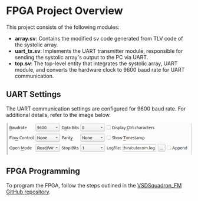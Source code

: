 # FPGA Project Overview

This project consists of the following modules:

- **array.sv**: Contains the modified sv code generated from TLV code of the systolic array.
- **uart_tx.sv**: Implements the UART transmitter module, responsible for sending the systolic array's output to the PC via UART.
- **top.sv**: The top-level entity that integrates the systolic array, UART module, and converts the hardware clock to 9600 baud rate for UART communication.

## UART Settings
The UART communication settings are configured for 9600 baud rate. For additional details, refer to the image below.

![UART Settings](image.png)

## FPGA Programming
To program the FPGA, follow the steps outlined in the [VSDSquadron_FM GitHub repository](https://github.com/thesourcerer8/VSDSquadron_FM/tree/main).
